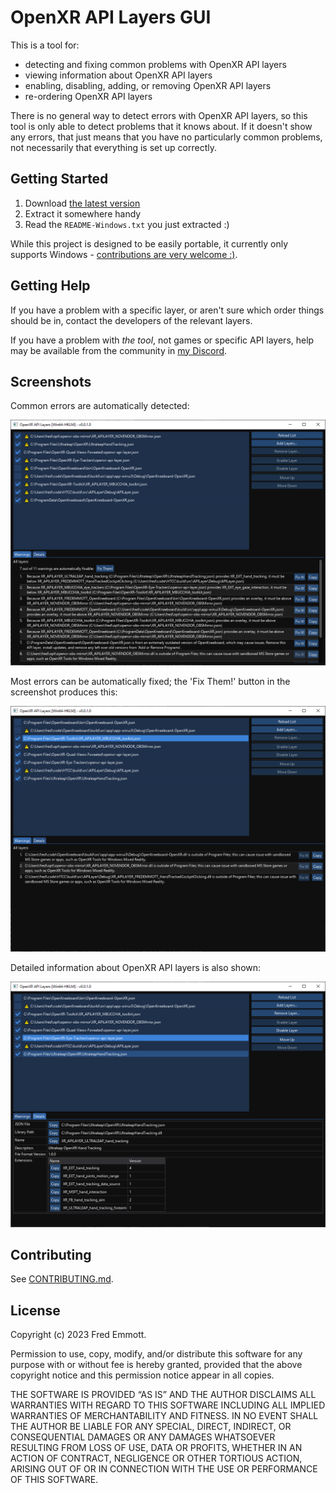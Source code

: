 # OpenXR API Layers GUI

This is a tool for:
- detecting and fixing common problems with OpenXR API layers
- viewing information about OpenXR API layers
- enabling, disabling, adding, or removing OpenXR API layers
- re-ordering OpenXR API layers

There is no general way to detect errors with OpenXR API layers, so this tool is only able to detect problems that it knows about. If it doesn't show any errors, that just means that you have no particularly common problems, not necessarily that everything is set up correctly.

## Getting Started

1. Download [the latest version](https://github.com/fredemmott/OpenXR-API-Layers-GUI/releases/latest)
2. Extract it somewhere handy
3. Read the `README-Windows.txt` you just extracted :)

While this project is designed to be easily portable, it currently only supports Windows - [contributions are very welcome :)](CONTRIBUTING.md).

## Getting Help

If you have a problem with a specific layer, or aren't sure which order things
should be in, contact the developers of the relevant layers.

If you have a problem with *the tool*, not games or specific API layers, help
may be available from the community in [my
Discord](https://go.fredemmott.com/discord).

## Screenshots

Common errors are automatically detected:

![Lots of errors](docs/errors.png)

Most errors can be automatically fixed; the 'Fix Them!' button in the screenshot produces this:

![Mostly fixed](docs/errors-fixed.png)

Detailed information about OpenXR API layers is also shown:

![Name, description, exposed extensions](docs/details.png)

## Contributing

See [CONTRIBUTING.md](CONTRIBUTING.md).

## License

Copyright (c) 2023 Fred Emmott.

Permission to use, copy, modify, and/or distribute this software for any purpose
with or without fee is hereby granted, provided that the above copyright notice
and this permission notice appear in all copies.

THE SOFTWARE IS PROVIDED “AS IS” AND THE AUTHOR DISCLAIMS ALL WARRANTIES WITH
REGARD TO THIS SOFTWARE INCLUDING ALL IMPLIED WARRANTIES OF MERCHANTABILITY AND
FITNESS. IN NO EVENT SHALL THE AUTHOR BE LIABLE FOR ANY SPECIAL, DIRECT,
INDIRECT, OR CONSEQUENTIAL DAMAGES OR ANY DAMAGES WHATSOEVER RESULTING FROM LOSS
OF USE, DATA OR PROFITS, WHETHER IN AN ACTION OF CONTRACT, NEGLIGENCE OR OTHER
TORTIOUS ACTION, ARISING OUT OF OR IN CONNECTION WITH THE USE OR PERFORMANCE OF
THIS SOFTWARE.
